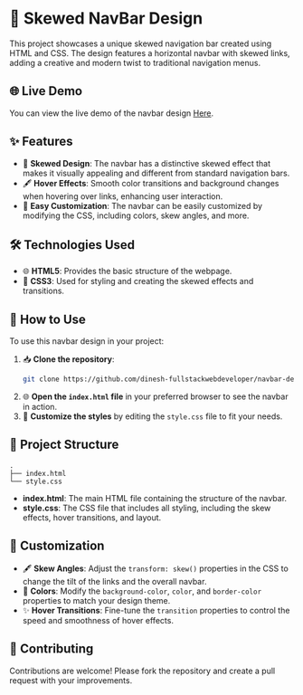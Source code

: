 # 📐 Skewed NavBar Design

This project showcases a unique skewed navigation bar created using HTML and CSS. The design features a horizontal navbar with skewed links, adding a creative and modern twist to traditional navigation menus.

## 🌐 Live Demo

You can view the live demo of the navbar design [Here](https://66c15fb0d0dc7009fcd12be3--dinesh-navbar-design.netlify.app/).

## ✨ Features

- 🎨 **Skewed Design**: The navbar has a distinctive skewed effect that makes it visually appealing and different from standard navigation bars.
- 🖋️ **Hover Effects**: Smooth color transitions and background changes when hovering over links, enhancing user interaction.
- 🔧 **Easy Customization**: The navbar can be easily customized by modifying the CSS, including colors, skew angles, and more.

## 🛠️ Technologies Used

- 🌐 **HTML5**: Provides the basic structure of the webpage.
- 🎨 **CSS3**: Used for styling and creating the skewed effects and transitions.

## 🚀 How to Use

To use this navbar design in your project:

1. 📥 **Clone the repository**:
   ```bash
   git clone https://github.com/dinesh-fullstackwebdeveloper/navbar-design.git
   ```
2. 🌐 **Open the `index.html` file** in your preferred browser to see the navbar in action.
3. 🎨 **Customize the styles** by editing the `style.css` file to fit your needs.

## 📁 Project Structure

```
.
├── index.html
└── style.css
```

- **index.html**: The main HTML file containing the structure of the navbar.
- **style.css**: The CSS file that includes all styling, including the skew effects, hover transitions, and layout.

## 🎨 Customization

- 🖋️ **Skew Angles**: Adjust the `transform: skew()` properties in the CSS to change the tilt of the links and the overall navbar.
- 🎨 **Colors**: Modify the `background-color`, `color`, and `border-color` properties to match your design theme.
- ✨ **Hover Transitions**: Fine-tune the `transition` properties to control the speed and smoothness of hover effects.

## 🤝 Contributing

Contributions are welcome! Please fork the repository and create a pull request with your improvements.
